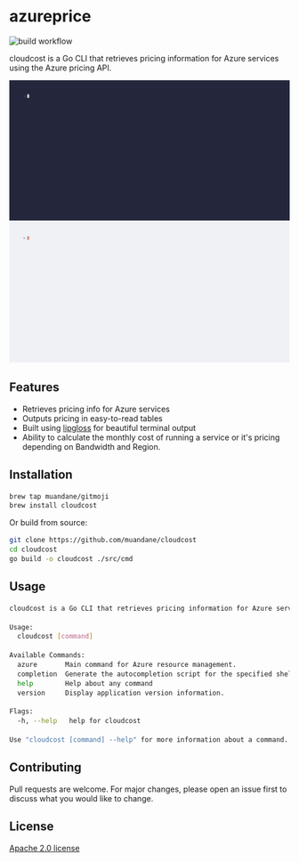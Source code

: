 # azureprice

![build workflow](https://github.com/muandane/azureprice/actions/workflows/release.yml/badge.svg)

cloudcost is a Go CLI that retrieves pricing information for Azure services using the Azure pricing API.

![Cloud cost Demo dark themed terminal](./demo-dark.gif)
![Cloud cost Demo light themeed terminal](./demo-light.gif)

## Features

- Retrieves pricing info for Azure services
- Outputs pricing in easy-to-read tables
- Built using [lipgloss](https://github.com/charmbracelet/lipgloss) for beautiful terminal output
- Ability to calculate the monthly cost of running a service or it's pricing depending on Bandwidth and Region.

## Installation

```sh
brew tap muandane/gitmoji
brew install cloudcost
```

Or build from source:

```sh
git clone https://github.com/muandane/cloudcost
cd cloudcost
go build -o cloudcost ./src/cmd  
```

## Usage

```sh
cloudcost is a Go CLI that retrieves pricing information for Azure services using the Azure pricing API.

Usage:
  cloudcost [command]

Available Commands:
  azure       Main command for Azure resource management.
  completion  Generate the autocompletion script for the specified shell
  help        Help about any command
  version     Display application version information.

Flags:
  -h, --help   help for cloudcost

Use "cloudcost [command] --help" for more information about a command.
```

## Contributing

Pull requests are welcome. For major changes, please open an issue first to discuss what you would like to change.

## License

[Apache 2.0 license](https://www.apache.org/licenses/LICENSE-2.0)
